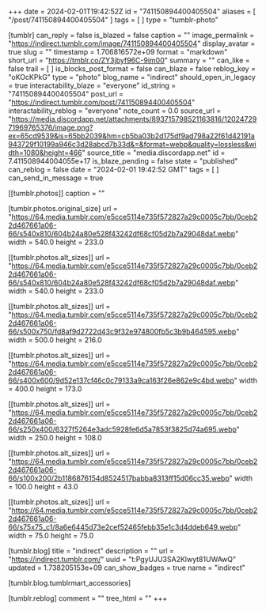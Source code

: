 +++
date = 2024-02-01T19:42:52Z
id = "741150894400405504"
aliases = [ "/post/741150894400405504" ]
tags = [ ]
type = "tumblr-photo"

[tumblr]
can_reply = false
is_blazed = false
caption = ""
image_permalink = "https://indirect.tumblr.com/image/741150894400405504"
display_avatar = true
slug = ""
timestamp = 1.706816572e+09
format = "markdown"
short_url = "https://tmblr.co/ZY3jbyf96C-9im00"
summary = ""
can_like = false
trail = [ ]
is_blocks_post_format = false
can_blaze = false
reblog_key = "oKOcKPkG"
type = "photo"
blog_name = "indirect"
should_open_in_legacy = true
interactability_blaze = "everyone"
id_string = "741150894400405504"
post_url = "https://indirect.tumblr.com/post/741150894400405504"
interactability_reblog = "everyone"
note_count = 0.0
source_url = "https://media.discordapp.net/attachments/893715798521163816/1202472971969765376/image.png?ex=65cd9539&is=65bb2039&hm=cb5ba03b2d175df9ad798a22f61d42191a943729f10199a946c3d28abcd7b33d&=&format=webp&quality=lossless&width=1080&height=466"
source_title = "media.discordapp.net"
id = 7.411508944004055e+17
is_blaze_pending = false
state = "published"
can_reblog = false
date = "2024-02-01 19:42:52 GMT"
tags = [ ]
can_send_in_message = true

[[tumblr.photos]]
caption = ""

[tumblr.photos.original_size]
url = "https://64.media.tumblr.com/e5cce5114e735f572827a29c0005c7bb/0ceb22d467661a06-66/s540x810/604b24a80e528f43242df68cf05d2b7a29048daf.webp"
width = 540.0
height = 233.0

[[tumblr.photos.alt_sizes]]
url = "https://64.media.tumblr.com/e5cce5114e735f572827a29c0005c7bb/0ceb22d467661a06-66/s540x810/604b24a80e528f43242df68cf05d2b7a29048daf.webp"
width = 540.0
height = 233.0

[[tumblr.photos.alt_sizes]]
url = "https://64.media.tumblr.com/e5cce5114e735f572827a29c0005c7bb/0ceb22d467661a06-66/s500x750/fd8af9d2722d43c9f32e974800fb5c3b9b464595.webp"
width = 500.0
height = 216.0

[[tumblr.photos.alt_sizes]]
url = "https://64.media.tumblr.com/e5cce5114e735f572827a29c0005c7bb/0ceb22d467661a06-66/s400x600/9d52e137cf46c0c79133a9ca163f26e862e9c4bd.webp"
width = 400.0
height = 173.0

[[tumblr.photos.alt_sizes]]
url = "https://64.media.tumblr.com/e5cce5114e735f572827a29c0005c7bb/0ceb22d467661a06-66/s250x400/6327f5264e3adc5928fe6d5a7853f3825d74a695.webp"
width = 250.0
height = 108.0

[[tumblr.photos.alt_sizes]]
url = "https://64.media.tumblr.com/e5cce5114e735f572827a29c0005c7bb/0ceb22d467661a06-66/s100x200/2b1186876154d8524517babba8313ff15d06cc35.webp"
width = 100.0
height = 43.0

[[tumblr.photos.alt_sizes]]
url = "https://64.media.tumblr.com/e5cce5114e735f572827a29c0005c7bb/0ceb22d467661a06-66/s75x75_c1/8a6e6445d73e2cef52465febb35e1c3d4ddeb649.webp"
width = 75.0
height = 75.0

[tumblr.blog]
title = "indirect"
description = ""
url = "https://indirect.tumblr.com/"
uuid = "t:PgyUJU3SA2Klwyt81UWAwQ"
updated = 1.738205153e+09
can_show_badges = true
name = "indirect"

[tumblr.blog.tumblrmart_accessories]

[tumblr.reblog]
comment = ""
tree_html = ""
+++
